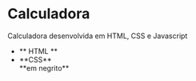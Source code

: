 # Calculadora
Calculadora desenvolvida em HTML, CSS e Javascript
<br>
<ul>
  <li>** HTML **</li>  
  <li>**CSS**</li>
  **em negrito**
</ul>




